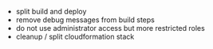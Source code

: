  - split build and deploy
 - remove debug messages from build steps
 - do not use administrator access but more restricted roles
 - cleanup / split cloudformation stack
